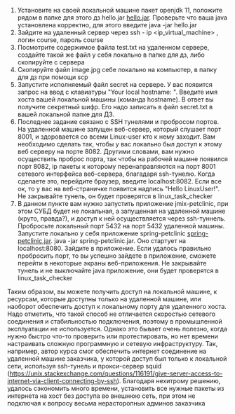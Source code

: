 1. Установите на своей локальной машине пакет openjdk 11, положите рядом в папке для этого дз hello.jar [hello.jar](./files/hello.jar "hello.jar"). Проверьте что ваша java установлена корректно, для этого введите java -jar hello.jar
2. Зайдите на удаленный сервер через ssh - ip <ip\_virtual\_machine> , логин course, пароль course
3. Посмотрите содержимое файла test.txt на удаленном сервере, создайте такой же файл у себя локально в папке для дз, либо скопируйте с сервера
4. Скопируйте файл image.jpg себе локально на компьютер, в папку для дз при помощи scp
5. Запустите исполняемый файл secret на сервере. У вас появится запрос на ввод с клавиатуры "Your local hostname: ". Введите имя хоста вашей локальной машины (команда hostname). В ответ вы получите секретный шифр. Его надо записать в файл secret.txt в вашей локальной папке для ДЗ.
6. Последнее задание связано с SSH тунелями и пробросом портов. На удаленной машине запущен веб-сервер, который слушает порт 8001, и здоровается со всеми Linux-user кто к нему заходит. Вам необходимо сделать так, чтобы у вас локально был доступ к этому веб серверу на порте 8082. Другими словами, вам нужно осуществить проброс порта, так чтобы на рабочей машине появился порт 8082, ip пакеты к которому перенаправляются на порт 8001 сетевого интерфейса веб-сервера, благадаря ssh-тунелю. Когда сделаете это, перейдите браузер, введите localhost:8082. Если все ок, то у вас на веб-страничке появится надпись "Hello LinuxUser!". Не закрывайте тунель, он будет проверятся в linux\_task\_checker
7. В данном пункте вам нужно запустить приложение jmix-petclinic, при этом СУБД будет не локальная, а запущенная на удаленной машине (круто, правда?), и доступ к ней осуществляется через ssh-туннель. Пробросьте локальный порт 5432 на порт 5432 удаленной машины. Запустите локально у себя приложение spring-petclinic [spring-petclinic.jar](./files/spring-petclinic.jar "spring-petclinic.jar"). java -jar spring-petclinic.jar. Оно стартует на localhost:8080. Зайдите в приложение. Если удалось правильно пробросить порт, то вы успешно зайдете в приложение, сможете перейти в некоторые экраны веб-приложения. Не закрывайте тунель и не выключайте java приложение, они будет проверятся в linux\_task\_checker


Таким образом, вы можете получить доступ на локальной машине, к ресурсам, которые доступны только на удаленной машине, или наоборот обеспечить доступ к локальному порту для удаленного хоста. Надо отметить, что такой способ не отличается скоростью сетевого соединения и стабильностью подключения, поэтому в промышленной эксплуатации не используется. Однако это бывает очень полезно, когда нужно быстро что-то проверить или протестировать, но нет времени настраивать сложную программную и сетевую инфраструктуру. Так, например, автор курса смог обеспечить интернет соединение на удаленной машине заказчика, у которой доступ был только к локальной сети, используя ssh-тунель и прокси-сервер squid (https://unix.stackexchange.com/questions/116191/give-server-access-to-internet-via-client-connecting-by-ssh). Благодаря нехитрому решению, удалось сэкономить много времени, установить все нужные пакеты из интернета на хост без доступа во внешнюю сеть, при этом не подключая к вопросу весьма нерасторопных админов заказчика

